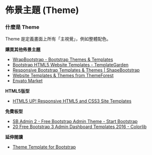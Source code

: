 # 佈景主題 (Theme)

### 什麼是 Theme

Theme 是定義畫面上所有「主視覺」，例如整體配色。

**購買其他佈景主題**

* [WrapBootstrap - Bootstrap Themes & Templates](https://wrapbootstrap.com/)
* [Bootstrap HTML5 Website Templates - TemplateGarden](https://www.templategarden.com/)
* [Responsive Bootstrap Templates & Themes | ShapeBootstrap](https://shapebootstrap.net/)
* [Website Templates & Themes from ThemeForest](https://themeforest.net/)
* [Envato Market](https://market.envato.com/)

**HTML5版型**

* [HTML5 UP! Responsive HTML5 and CSS3 Site Templates](https://html5up.net/)

**免費板型**

* [SB Admin 2 - Free Bootstrap Admin Theme - Start Bootstrap](https://startbootstrap.com/template-overviews/sb-admin-2/)
* [20 Free Bootstrap 3 Admin Dashboard Templates 2016 - Colorlib](https://colorlib.com/wp/free-bootstrap-admin-dashboard-templates/)

**延伸閱讀**

* [Theme Template for Bootstrap](https://kkbruce.tw/bs3/Examples/theme)
